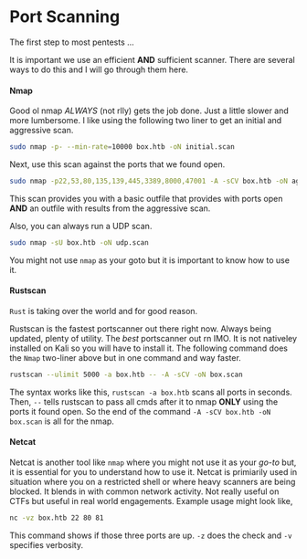 # Port Scanning
The first step to most pentests ...

It is important we use an efficient **AND** sufficient scanner. There are several ways to do this and I will go through them here.

#### Nmap
Good ol nmap *ALWAYS* (not rlly) gets the job done. Just a little slower and more lumbersome. I like using the following two liner to get an initial and aggressive scan.
```bash
sudo nmap -p- --min-rate=10000 box.htb -oN initial.scan
```
Next, use this scan against the ports that we found open.
```bash
sudo nmap -p22,53,80,135,139,445,3389,8000,47001 -A -sCV box.htb -oN aggressive.scan
```
This scan provides you with a basic outfile that provides with ports open **AND** an outfile with results from the aggressive scan.

Also, you can always run a UDP scan.
```bash
sudo nmap -sU box.htb -oN udp.scan
```
You might not use `nmap` as your goto but it is important to know how to use it.

#### Rustscan
`Rust` is taking over the world and for good reason.

Rustscan is the fastest portscanner out there right now. Always being updated, plenty of utility. The *best* portscanner out rn IMO. It is not nativeley installed on Kali so you will have to install it. The following command does the `Nmap` two-liner above but in one command and way faster.
```bash
rustscan --ulimit 5000 -a box.htb -- -A -sCV -oN box.scan
```
The syntax works like this, `rustscan -a box.htb` scans all ports in seconds. Then, `--` tells rustscan to pass all cmds after it to nmap **ONLY** using the ports it found open. So the end of the command `-A -sCV box.htb -oN box.scan` is all for the nmap.

#### Netcat
Netcat is another tool like `nmap` where you might not use it as your *go-to* but, it is essential for you to understand how to use it. Netcat is primiarily used in situation where you on a restricted shell or where heavy scanners are being blocked. It blends in with common network activity. Not really useful on CTFs but useful in real world engagements. Example usage might look like,
```bash
nc -vz box.htb 22 80 81
```
This command shows if those three ports are up. `-z` does the check and `-v` specifies verbosity.

